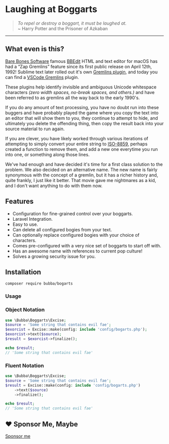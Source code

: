 # Laughing at Boggarts

> _To repel or destroy a boggart, it must be laughed at._ <br>
> ~ Harry Potter and the Prisoner of Azkaban
____

## What even is this?

[Bare Bones Software](http://www.barebones.com/) famous [BBEdit](http://www.barebones.com/products/bbedit/) HTML and
text editor for macOS has had a “Zap Gremlins” feature since its first public release on April 12th, 1992! Sublime text
later rolled out it's own [Gremlins plugin](https://packagecontrol.io/packages/Gremlins), and today you can find
a [VSCode Gremlins](https://packagecontrol.io/packages/Gremlins) plugin.

These plugins help identify invisible and ambiguous Unicode whitespace characters _(zero width spaces, no-break spaces,
and others.)_ and have been referred to as gremlins all the way back to the early 1990's.

If you do any amount of text processing, you have no doubt run into these buggers and have probably played the game
where
you copy the text into an editor that will show them to you, they continue to attempt to hide, and ultimately you delete
the offending thing, then copy the result back into your source material to run again.

If you are clever, you have likely worked through various iterations of attempting to simply convert your entire string
to [ISO-8859](https://en.wikipedia.org/wiki/ISO/IEC_8859-1), perhaps created a function to remove them, and add a new
one everytime you run into one, or something along those lines.

We've had enough and have decided it's time for a first class solution to the problem. We also decided on an alternative
name. The new name is fairly synonymous with the concept of a gremlin, but it has a richer history and, quite frankly, I
just like it better. That movie gave me nightmares as a kid, and I don't want anything to do with them now.

## Features

* Configuration for fine-grained control over your boggarts.
* Laravel Integration.
* Easy to use.
* Can delete all configured bogies from your text.
* Can optionally replace configured bogies with your choice of characters.
* Comes pre-configured with a very nice set of boggarts to start off with.
* Has an awesome name with references to current pop culture!
* Solves a growing security issue for you.

## Installation

`composer require bubba/bogarts`

### Usage

### Object Notation

```php
use \Bubba\Boggarts\Excise;
$source = 'Some string that contains evil­ fae';
$exorcist = Excise::make(config: include 'config/bogarts.php');
$exorcist->text($source);
$result = $exorcist->finalize();

echo $result;
// 'Some string that contains evil fae'
```

### Fluent Notation

```php
use \Bubba\Boggarts\Excise;
$source = 'Some string that contains evil­ fae';
$result = Excise::make(config: include 'config/bogarts.php')
    ->text($source)
    ->finalize();

echo $result;
// 'Some string that contains evil fae'
```

## :heart: Sponsor Me, Maybe

[Sponsor me](https://github.com/sponsors/bubba-h57)
